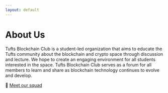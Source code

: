 ```yaml
---
layout: default
---
```


# [](#header-1) About Us

Tufts Blockchain Club is a student-led organization that aims to educate the Tufts community about the blockchain and crypto space through discussion and lecture. We hope to create an engaging environment for all students interested in the space. Tufts Blockchain Club serves as a forum for all members to learn and share as blockchain technology continues to evolve and develop. 

👋 [Meet our squad](squad)
